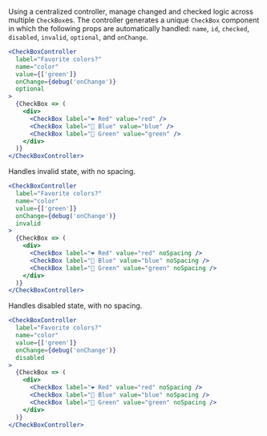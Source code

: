 Using a centralized controller, manage changed and checked logic across multiple `CheckBox`es. The
controller generates a unique `CheckBox` component in which the following props are automatically
handled: `name`, `id`, `checked`, `disabled`, `invalid`, `optional`, and `onChange`.

```jsx
<CheckBoxController
  label="Favorite colors?"
  name="color"
  value={['green']}
  onChange={debug('onChange')}
  optional
>
  {CheckBox => (
    <div>
      <CheckBox label="❤️ Red" value="red" />
      <CheckBox label="💙 Blue" value="blue" />
      <CheckBox label="💚 Green" value="green" />
    </div>
  )}
</CheckBoxController>
```

Handles invalid state, with no spacing.

```jsx
<CheckBoxController
  label="Favorite colors?"
  name="color"
  value={['green']}
  onChange={debug('onChange')}
  invalid
>
  {CheckBox => (
    <div>
      <CheckBox label="❤️ Red" value="red" noSpacing />
      <CheckBox label="💙 Blue" value="blue" noSpacing />
      <CheckBox label="💚 Green" value="green" noSpacing />
    </div>
  )}
</CheckBoxController>
```

Handles disabled state, with no spacing.

```jsx
<CheckBoxController
  label="Favorite colors?"
  name="color"
  value={['green']}
  onChange={debug('onChange')}
  disabled
>
  {CheckBox => (
    <div>
      <CheckBox label="❤️ Red" value="red" noSpacing />
      <CheckBox label="💙 Blue" value="blue" noSpacing />
      <CheckBox label="💚 Green" value="green" noSpacing />
    </div>
  )}
</CheckBoxController>
```
